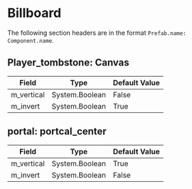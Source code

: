 # Billboard

The following section headers are in the format `Prefab.name: Component.name`.

## Player_tombstone: Canvas

|Field|Type|Default Value|
|-----|----|-------------|
|m_vertical|System.Boolean|False|
|m_invert|System.Boolean|True|

## portal: portcal_center

|Field|Type|Default Value|
|-----|----|-------------|
|m_vertical|System.Boolean|True|
|m_invert|System.Boolean|False|

